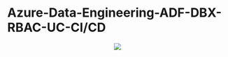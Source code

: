 # Azure-Data-Engineering-ADF-DBX-RBAC-UC-CI/CD

<p align="center">
  <img src="https://github.com/IndraT97/Azure-Data-Engineering-ADF-DBX-RBAC-UC-CI_CD-/blob/main/Screenshot%202024-04-03%20202030.png">
</p>
